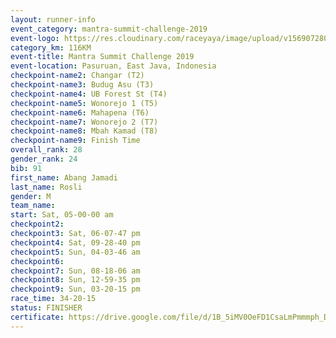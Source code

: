 ```yaml
---
layout: runner-info 
event_category: mantra-summit-challenge-2019 
event-logo: https://res.cloudinary.com/raceyaya/image/upload/v1569072809/logo/mantra-image_segrbx.jpg
category_km: 116KM 
event-title: Mantra Summit Challenge 2019 
event-location: Pasuruan, East Java, Indonesia 
checkpoint-name2: Changar (T2) 
checkpoint-name3: Budug Asu (T3) 
checkpoint-name4: UB Forest St (T4) 
checkpoint-name5: Wonorejo 1 (T5) 
checkpoint-name6: Mahapena (T6) 
checkpoint-name7: Wonorejo 2 (T7) 
checkpoint-name8: Mbah Kamad (T8) 
checkpoint-name9: Finish Time
overall_rank: 28
gender_rank: 24
bib: 91
first_name: Abang Jamadi
last_name: Rosli
gender: M
team_name: 
start: Sat, 05-00-00 am
checkpoint2: 
checkpoint3: Sat, 06-07-47 pm
checkpoint4: Sat, 09-28-40 pm
checkpoint5: Sun, 04-03-46 am
checkpoint6: 
checkpoint7: Sun, 08-18-06 am
checkpoint8: Sun, 12-59-35 pm
checkpoint9: Sun, 03-20-15 pm
race_time: 34-20-15
status: FINISHER
certificate: https://drive.google.com/file/d/1B_5iMV0OeFD1CsaLmPmmmph_DtYWm3Ys/view?usp=sharing
---
```

